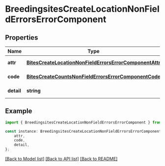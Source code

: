 # BreedingsitesCreateLocationNonFieldErrorsErrorComponent


## Properties

Name | Type | Description | Notes
------------ | ------------- | ------------- | -------------
**attr** | [**BitesCreateLocationNonFieldErrorsErrorComponentAttr**](BitesCreateLocationNonFieldErrorsErrorComponentAttr.md) |  | [default to undefined]
**code** | [**BitesCreateCountsNonFieldErrorsErrorComponentCode**](BitesCreateCountsNonFieldErrorsErrorComponentCode.md) |  | [default to undefined]
**detail** | **string** |  | [default to undefined]

## Example

```typescript
import { BreedingsitesCreateLocationNonFieldErrorsErrorComponent } from 'mosquito-alert';

const instance: BreedingsitesCreateLocationNonFieldErrorsErrorComponent = {
    attr,
    code,
    detail,
};
```

[[Back to Model list]](../README.md#documentation-for-models) [[Back to API list]](../README.md#documentation-for-api-endpoints) [[Back to README]](../README.md)
